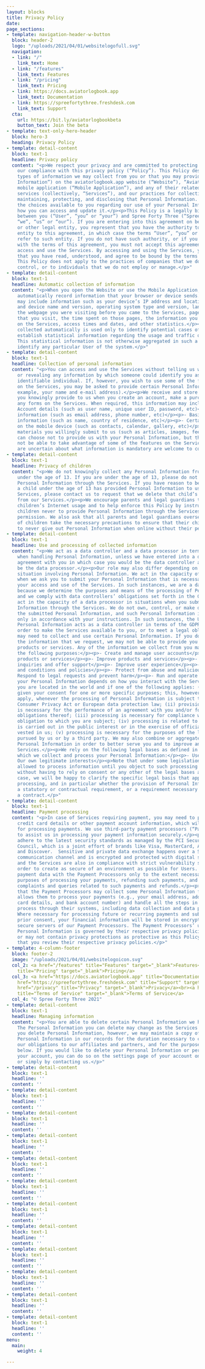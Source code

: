 ```yaml
---
layout: blocks
title: Privacy Policy
date: 
page_sections:
- template: navigation-header-w-button
  block: header-2
  logo: "/uploads/2021/04/01/websitelogofull.svg"
  navigation:
  - link: "/"
    link_text: Home
  - link: "/features"
    link_text: Features
  - link: "/pricing"
    link_text: Pricing
  - link: https://docs.aviatorlogbook.app
    link_text: Documentation
  - link: https://spreefortythree.freshdesk.com
    link_text: Support
  cta:
    url: https://bit.ly/aviatorlogbookbeta
    button_text: Join the beta
- template: text-only-hero-header
  block: hero-3
  heading: Privacy Policy
- template: detail-content
  block: text-1
  headline: Privacy policy
  content: "<p>We respect your privacy and are committed to protecting it through
    our compliance with this privacy policy (“Policy”). This Policy describes the
    types of information we may collect from you or that you may provide (“Personal
    Information”) on the aviatorlogbook.app website (“Website”), “Aviator Logbook”
    mobile application (“Mobile Application”), and any of their related products and
    services (collectively, “Services”), and our practices for collecting, using,
    maintaining, protecting, and disclosing that Personal Information. It also describes
    the choices available to you regarding our use of your Personal Information and
    how you can access and update it.</p><p>This Policy is a legally binding agreement
    between you (“User”, “you” or “your”) and Spree Forty Three (“Spree Forty Three”,
    “we”, “us” or “our”). If you are entering into this agreement on behalf of a business
    or other legal entity, you represent that you have the authority to bind such
    entity to this agreement, in which case the terms “User”, “you” or “your” shall
    refer to such entity. If you do not have such authority, or if you do not agree
    with the terms of this agreement, you must not accept this agreement and may not
    access and use the Services. By accessing and using the Services, you acknowledge
    that you have read, understood, and agree to be bound by the terms of this Policy.
    This Policy does not apply to the practices of companies that we do not own or
    control, or to individuals that we do not employ or manage.</p>"
- template: detail-content
  block: text-1
  headline: Automatic collection of information
  content: "<p>When you open the Website or use the Mobile Application, our servers
    automatically record information that your browser or device sends. This data
    may include information such as your device’s IP address and location, browser
    and device name and version, operating system type and version, language preferences,
    the webpage you were visiting before you came to the Services, pages of the Services
    that you visit, the time spent on those pages, the information you search for
    on the Services, access times and dates, and other statistics.</p><p>Information
    collected automatically is used only to identify potential cases of abuse and
    establish statistical information regarding the usage and traffic of the Services.
    This statistical information is not otherwise aggregated in such a way that would
    identify any particular User of the system.</p>"
- template: detail-content
  block: text-1
  headline: Collection of personal information
  content: "<p>You can access and use the Services without telling us who you are
    or revealing any information by which someone could identify you as a specific,
    identifiable individual. If, however, you wish to use some of the features offered
    on the Services, you may be asked to provide certain Personal Information (for
    example, your name and e-mail address).</p><p>We receive and store any information
    you knowingly provide to us when you create an account, make a purchase,  or fill
    any forms on the Services. When required, this information may include the following:</p><p>-
    Account details (such as user name, unique user ID, password, etc)</p><p>- Contact
    information (such as email address, phone number, etc)</p><p>- Basic personal
    information (such as name, country of residence, etc)</p><p>- Certain features
    on the mobile device (such as contacts, calendar, gallery, etc)</p><p>- Any other
    materials you willingly submit to us (such as articles, images, feedback, etc)</p><p>You
    can choose not to provide us with your Personal Information, but then you may
    not be able to take advantage of some of the features on the Services. Users who
    are uncertain about what information is mandatory are welcome to contact us.</p>"
- template: detail-content
  block: text-1
  headline: Privacy of children
  content: "<p>We do not knowingly collect any Personal Information from children
    under the age of 13. If you are under the age of 13, please do not submit any
    Personal Information through the Services. If you have reason to believe that
    a child under the age of 13 has provided Personal Information to us through the
    Services, please contact us to request that we delete that child’s Personal Information
    from our Services.</p><p>We encourage parents and legal guardians to monitor their
    children’s Internet usage and to help enforce this Policy by instructing their
    children never to provide Personal Information through the Services without their
    permission. We also ask that all parents and legal guardians overseeing the care
    of children take the necessary precautions to ensure that their children are instructed
    to never give out Personal Information when online without their permission.</p>"
- template: detail-content
  block: text-1
  headline: Use and processing of collected information
  content: "<p>We act as a data controller and a data processor in terms of the GDPR
    when handling Personal Information, unless we have entered into a data processing
    agreement with you in which case you would be the data controller and we would
    be the data processor.</p><p>Our role may also differ depending on the specific
    situation involving Personal Information. We act in the capacity of a data controller
    when we ask you to submit your Personal Information that is necessary to ensure
    your access and use of the Services. In such instances, we are a data controller
    because we determine the purposes and means of the processing of Personal Information
    and we comply with data controllers’ obligations set forth in the GDPR.</p><p>We
    act in the capacity of a data processor in situations when you submit Personal
    Information through the Services. We do not own, control, or make decisions about
    the submitted Personal Information, and such Personal Information is processed
    only in accordance with your instructions. In such instances, the User providing
    Personal Information acts as a data controller in terms of the GDPR.</p><p>In
    order to make the Services available to you, or to meet a legal obligation, we
    may need to collect and use certain Personal Information. If you do not provide
    the information that we request, we may not be able to provide you with the requested
    products or services. Any of the information we collect from you may be used for
    the following purposes:</p><p>- Create and manage user accounts</p><p>- Deliver
    products or services</p><p>- Improve products and services</p><p>- Respond to
    inquiries and offer support</p><p>- Improve user experience</p><p>- Enforce terms
    and conditions and policies</p><p>- Protect from abuse and malicious users</p><p>-
    Respond to legal requests and prevent harm</p><p>- Run and operate the Services</p><p>Processing
    your Personal Information depends on how you interact with the Services, where
    you are located in the world and if one of the following applies: (i) you have
    given your consent for one or more specific purposes; this, however, does not
    apply, whenever the processing of Personal Information is subject to California
    Consumer Privacy Act or European data protection law; (ii) provision of information
    is necessary for the performance of an agreement with you and/or for any pre-contractual
    obligations thereof; (iii) processing is necessary for compliance with a legal
    obligation to which you are subject; (iv) processing is related to a task that
    is carried out in the public interest or in the exercise of official authority
    vested in us; (v) processing is necessary for the purposes of the legitimate interests
    pursued by us or by a third party. We may also combine or aggregate some of your
    Personal Information in order to better serve you and to improve and update our
    Services.</p><p>We rely on the following legal bases as defined in the GDPR upon
    which we collect and process your Personal Information:</p><p>- User’s consent</p><p>-
    Our own legitimate interests</p><p>Note that under some legislations we may be
    allowed to process information until you object to such processing by opting out,
    without having to rely on consent or any other of the legal bases above. In any
    case, we will be happy to clarify the specific legal basis that applies to the
    processing, and in particular whether the provision of Personal Information is
    a statutory or contractual requirement, or a requirement necessary to enter into
    a contract.</p>"
- template: detail-content
  block: text-1
  headline: Payment processing
  content: "<p>In case of Services requiring payment, you may need to provide your
    credit card details or other payment account information, which will be used solely
    for processing payments. We use third-party payment processors (“Payment Processors”)
    to assist us in processing your payment information securely.</p><p>Payment Processors
    adhere to the latest security standards as managed by the PCI Security Standards
    Council, which is a joint effort of brands like Visa, MasterCard, American Express
    and Discover.  Sensitive and private data exchange happens over a SSL secured
    communication channel and is encrypted and protected with digital signatures,
    and the Services are also in compliance with strict vulnerability standards in
    order to create as secure of an environment as possible for Users. We will share
    payment data with the Payment Processors only to the extent necessary for the
    purposes of processing your payments, refunding such payments, and dealing with
    complaints and queries related to such payments and refunds.</p><p>Please note
    that the Payment Processors may collect some Personal Information from you, which
    allows them to process your payments (e.g., your email address, address, credit
    card details, and bank account number) and handle all the steps in the payment
    process through their systems, including data collection and data processing.
    Where necessary for processing future or recurring payments and subject to your
    prior consent, your financial information will be stored in encrypted form on
    secure servers of our Payment Processors. The Payment Processors’ use of your
    Personal Information is governed by their respective privacy policies which may
    or may not contain privacy protections as protective as this Policy. We suggest
    that you review their respective privacy policies.</p>"
- template: 4-column-footer
  block: footer-2
  image: "/uploads/2021/04/01/websitelogoicon.svg"
  col_2: <a href="/features" title="Features" target="_blank">Features</a><br><a href="/pricing"
    title="Pricing" target="_blank">Pricing</a>
  col_3: <a href="https://docs.aviatorlogbook.app" title="Documentation" target="_blank">Documentation</a><br><a
    href="https://spreefortythree.freshdesk.com" title="Support" target="_blank">Support</a><br><a
    href="/privacy" title="Privacy" target="_blank">Privacy</a><br><a href="/terms-of-service"
    title="Terms of Service" target="_blank">Terms of Service</a>
  col_4: "© Spree Forty Three 2021"
- template: detail-content
  block: text-1
  headline: Managing information
  content: "<p>You are able to delete certain Personal Information we have about you.
    The Personal Information you can delete may change as the Services change. When
    you delete Personal Information, however, we may maintain a copy of the unrevised
    Personal Information in our records for the duration necessary to comply with
    our obligations to our affiliates and partners, and for the purposes described
    below. If you would like to delete your Personal Information or permanently delete
    your account, you can do so on the settings page of your account on the Services
    or simply by contacting us.</p>"
- template: detail-content
  block: text-1
  headline: ''
  content: ''
- template: detail-content
  block: text-1
  headline: ''
  content: ''
- template: detail-content
  block: text-1
  headline: ''
  content: ''
- template: detail-content
  block: text-1
  headline: ''
  content: ''
- template: detail-content
  block: text-1
  headline: ''
  content: ''
- template: detail-content
  block: text-1
  headline: ''
  content: ''
- template: detail-content
  block: text-1
  headline: ''
  content: ''
- template: detail-content
  block: text-1
  headline: ''
  content: ''
- template: detail-content
  block: text-1
  headline: ''
  content: ''
- template: detail-content
  block: text-1
  headline: ''
  content: ''
- template: detail-content
  block: text-1
  headline: ''
  content: ''
- template: detail-content
  block: text-1
  headline: ''
  content: ''
menu:
  main:
    weight: 4

---
```

